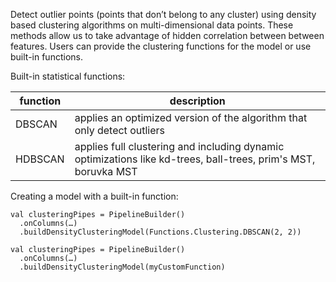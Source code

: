 Detect outlier points (points that don’t belong to any cluster) using density based clustering algorithms on multi-dimensional data points. These methods allow us to take advantage of hidden correlation between between features.
Users can provide the clustering functions for the model or use built-in functions.

Built-in statistical functions:

|function|description|
|--------|-----------|
|DBSCAN|applies an optimized version of the algorithm that only detect outliers|
|HDBSCAN|applies full clustering and including dynamic optimizations like kd-trees, ball-trees, prim's MST, boruvka MST|

Creating a model with a built-in function:

```
val clusteringPipes = PipelineBuilder()
  .onColumns(…)
  .buildDensityClusteringModel(Functions.Clustering.DBSCAN(2, 2))
```

```
val clusteringPipes = PipelineBuilder()
  .onColumns(…)
  .buildDensityClusteringModel(myCustomFunction)
```
